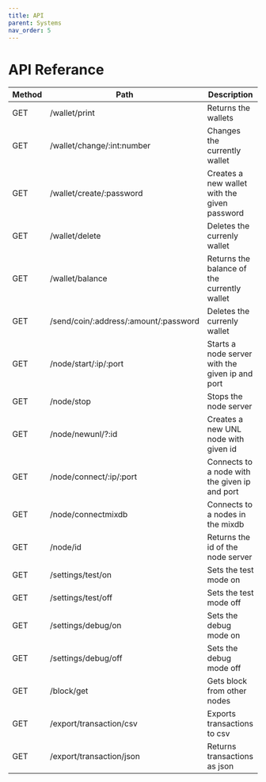 ```yaml
---
title: API
parent: Systems
nav_order: 5
---
```


# API Referance

| Method | Path | Description |
|---|---|---|
| GET | /wallet/print | Returns the wallets |
| GET | /wallet/change/:int:number | Changes the currently wallet | 
| GET | /wallet/create/:password | Creates a new wallet with the given password |
| GET | /wallet/delete | Deletes the currenly wallet |
| GET | /wallet/balance | Returns the balance of the currently wallet |
| GET | /send/coin/:address/:amount/:password | Deletes the currenly wallet |
| GET | /node/start/:ip/:port | Starts a node server with the given ip and port |
| GET | /node/stop | Stops the node server |
| GET | /node/newunl/?:id | Creates a new UNL node with given id |
| GET | /node/connect/:ip/:port | Connects to a node with the given ip and port |
| GET | /node/connectmixdb | Connects to a nodes in the mixdb |
| GET | /node/id | Returns the id of the node server |
| GET | /settings/test/on | Sets the test mode on |
| GET | /settings/test/off | Sets the test mode off |
| GET | /settings/debug/on | Sets the debug mode on |
| GET | /settings/debug/off | Sets the debug mode off |
| GET | /block/get | Gets block from other nodes |
| GET | /export/transaction/csv | Exports transactions to csv |
| GET | /export/transaction/json | Returns transactions as json |
